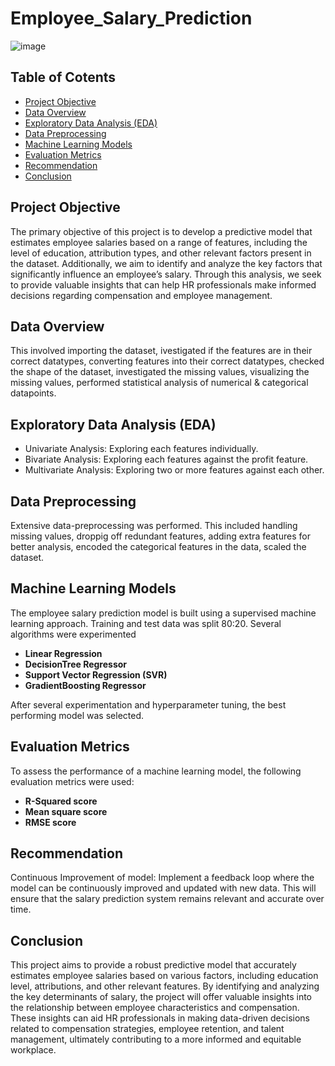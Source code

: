 # Employee_Salary_Prediction

![image](https://github.com/user-attachments/assets/5853f548-eaba-4be4-9f73-8100289ccc15)

## Table of Cotents
- [Project Objective](#project-objective)
- [Data Overview](#data-overview)
- [Exploratory Data Analysis (EDA)](#exploratory-data-analysis-EDA)
- [Data Preprocessing](#data-preprocessing)
- [Machine Learning Models](#machine-learning-models)
- [Evaluation Metrics](#evaluation-metrics)
- [Recommendation](#recommendation)
- [Conclusion](#conclusion)

## Project Objective
The primary objective of this project is to develop a predictive model that estimates employee salaries based on a range of features, including the level of education, attribution types, and other relevant factors present in the dataset. Additionally, we aim to identify and analyze the key factors that significantly influence an employee’s salary. Through this analysis, we seek to provide valuable insights that can help HR professionals make informed decisions regarding compensation and employee management.

## Data Overview
This involved importing the dataset, ivestigated if the features are in their correct datatypes, converting features into their correct datatypes, checked the shape of the dataset, investigated the missing values, visualizing the missing values, performed statistical analysis of numerical & categorical datapoints.

## Exploratory Data Analysis (EDA)
- Univariate Analysis: Exploring each features individually.
- Bivariate Analysis: Exploring each features against the profit feature.
- Multivariate Analysis: Exploring two or more features against each other.

## Data Preprocessing
Extensive data-preprocessing was performed. This included handling missing values, droppig off redundant features, adding extra features for better analysis, encoded the categorical features in the data, scaled the dataset. 

## Machine Learning Models
The employee salary prediction model is built using a supervised machine learning approach. Training and test data was split 80:20. Several algorithms were experimented
- **Linear Regression**
- **DecisionTree Regressor**
- **Support Vector Regression (SVR)**
- **GradientBoosting Regressor**

After several experimentation and hyperparameter tuning, the best performing model was selected.

## Evaluation Metrics
To assess the performance of a machine learning model, the following evaluation metrics were used:
- **R-Squared score**
- **Mean square score**
- **RMSE score**

## Recommendation
Continuous Improvement of model: Implement a feedback loop where the model can be continuously improved and updated with new data. This will ensure that the salary prediction system remains relevant and accurate over time.

## Conclusion
This project aims to provide a robust predictive model that accurately estimates employee salaries based on various factors, including education level, attributions, and other relevant features. By identifying and analyzing the key determinants of salary, the project will offer valuable insights into the relationship between employee characteristics and compensation. These insights can aid HR professionals in making data-driven decisions related to compensation strategies, employee retention, and talent management, ultimately contributing to a more informed and equitable workplace.
